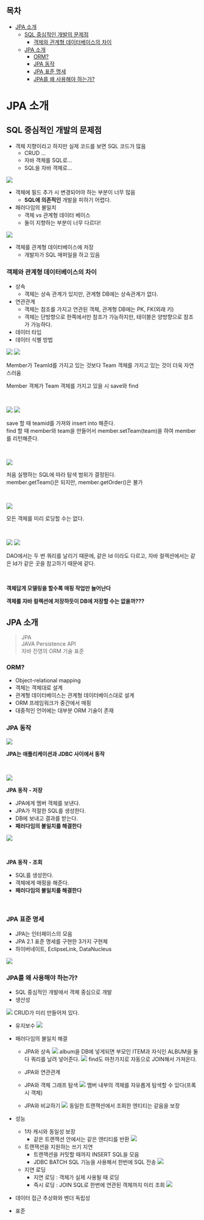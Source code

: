 ## 목차
- [JPA 소개](#jpa-소개)
  - [SQL 중심적인 개발의 문제점](#sql-중심적인-개발의-문제점)
    - [객체와 관계형 데이터베이스의 차이](#객체와-관계형-데이터베이스의-차이)
  - [JPA 소개](#jpa-소개-1)
    - [ORM?](#orm)
    - [JPA 동작](#jpa-동작)
    - [JPA 표준 명세](#jpa-표준-명세)
    - [JPA를 왜 사용해야 하는가?](#jpa를-왜-사용해야-하는가)

# JPA 소개

## SQL 중심적인 개발의 문제점
- 객체 지향이라고 하지만 실제 코드를 보면 SQL 코드가 많음
  - CRUD ...
  - 자바 객체를 SQL로...
  - SQL을 자바 객체로...

![](./images/2021-06-29-15-05-39.png)
- 객체에 필드 추가 시 변경되어야 하는 부분이 너무 많음
  - __SQL에 의존적인__ 개발을 피하기 어렵다.
- 패러다임의 불일치
  - 객체 vs 관계형 데이터 베이스
  - 둘이 지향하는 부분이 너무 다르다!

![](./images/2021-06-29-15-08-26.png)

- 객체를 관계형 데이터베이스에 저장
  - 개발자가 SQL 매퍼일을 하고 있음

### 객체와 관계형 데이터베이스의 차이
- 상속
  - 객체는 상속 관계가 있지만, 관계형 DB에는 상속관계가 없다.
- 연관관계
  - 객체는 참조를 가지고 연관된 객체, 관계형 DB에는 PK, FK(외래 키)
  - 객체는 단방향으로 한쪽에서만 참조가 가능하지만, 테이블은 양방향으로 참조가 가능하다.
- 데이터 타입
- 데이터 식별 방법

![](./images/2021-06-29-16-17-08.png)
![](./images/2021-06-29-16-17-29.png)

Member가 TeamId를 가지고 있는 것보다 Team 객체를 가지고 있는 것이 더욱 자연스러움

Member 객체가 Team 객체를 가지고 있을 시 save와 find

<br>

![](./images/2021-06-29-16-19-21.png)
![](./images/2021-06-29-16-19-35.png)

save 할 때 teamid를 가져와 insert into 해준다.  
find 할 때 member와 team을 만들어서 member.setTeam(team)을 하여 member를 리턴해준다.

<br>

![](./images/2021-06-29-16-21-31.png)

처음 실행하는 SQL에 따라 탐색 범위가 결정된다.  
member.getTeam()은 되지만, member.getOrder()은 불가

<br>

![](./images/2021-06-29-16-22-25.png)

모든 객체를 미리 로딩할 수는 없다.

<br>

![](./images/2021-06-29-16-23-16.png)
![](./images/2021-06-29-16-23-27.png)

DAO에서는 두 번 쿼리를 날리기 때문에, 같은 Id 이라도 다르고, 자바 컬렉션에서는 같은 Id가 같은 곳을 참고하기 때문에 같다.

<br>

__객체답게 모델링을 할수록 매핑 작업만 늘어난다__  

__객체를 자바 컬렉션에 저장하듯이 DB에 저장할 수는 없을까???__

## JPA 소개
> JPA  
> JAVA Persistence API  
> 자바 진영의 ORM 기술 표준

### ORM?
- Object-relational mapping
- 객체는 객체대로 설계
- 관계형 데이터베이스는 관계형 데이터베이스대로 설계
- ORM 프레임워크가 중간에서 매핑
- 대중적인 언어에는 대부분 ORM 기술이 존재

### JPA 동작

![](./images/2021-06-29-16-29-44.png)

__JPA는 애플리케이션과 JDBC 사이에서 동작__

<br>

![](./images/2021-06-29-16-31-51.png)

__JPA 동작 - 저장__
- JPA에게 멤버 객체를 보낸다.
- JPA가 적절한 SQL를 생성한다.
- DB에 보내고 결과를 받는다.
- __패러다임의 불일치를 해결한다__

![](./images/2021-06-29-16-34-00.png)

<br>

__JPA 동작 - 조회__
- SQL를 생성한다.
- 객체에게 매핑을 해준다.
- __패러다임의 불일치를 해결한다__

<br>

### JPA 표준 명세
- JPA는 인터페이스의 모음
- JPA 2.1 표준 명세를 구현한 3가지 구현체
- 하이버네이트, EclipseLink, DataNucleus

![](./images/2021-06-29-16-38-28.png)

### JPA를 왜 사용해야 하는가?
- SQL 중심적인 개발에서 객체 중심으로 개발
- 생산성

![](./images/2021-06-29-16-41-38.png)
CRUD가 미리 만들어져 있다.

- 유지보수
![](./images/2021-06-29-16-43-30.png)

- 패러다임의 불일치 해결
  - JPA와 상속
![](./images/2021-06-29-16-45-00.png)
album을 DB에 넣게되면 부모인 ITEM과 자식인 ALBUM을 둘 다 쿼리를 날려 넣어준다.
![](./images/2021-06-29-16-46-20.png)
find도 마찬가지로 자동으로 JOIN해서 가져온다. 

  - JPA와 연관관계
  - JPA와 객체 그래프 탐색
![](./images/2021-06-29-16-57-49.png)
멤버 내부의 객체를 자유롭게 탐색할 수 있다(프록시 객체)
  - JPA와 비교하기
![](./images/2021-06-29-16-58-52.png)
동일한 트랜잭션에서 조회한 엔티티는 같음을 보장
- 성능
  - 1차 캐시와 동일성 보장
    - 같은 트랜잭션 안에서는 같은 엔티티를 반환
![](./images/2021-06-29-17-00-54.png)
  - 트랜잭션을 지원하는 쓰기 지연
    - 트랜잭션을 커밋할 때까지 INSERT SQL을 모음
    - JDBC BATCH SQL 기능을 사용해서 한번에 SQL 전송
![](./images/2021-06-29-17-02-18.png)
  - 지연 로딩
    - 지연 로딩 : 객체가 실제 사용될 때 로딩
    - 즉시 로딩 : JOIN SQL로 한번에 연관된 객체까지 미리 조회
![](./images/2021-06-29-17-03-22.png)
- 데이터 접근 추상화와 벤더 독립성
- 표준
